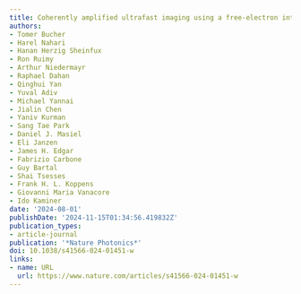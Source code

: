 ```yaml
---
title: Coherently amplified ultrafast imaging using a free-electron interferometer
authors:
- Tomer Bucher
- Harel Nahari
- Hanan Herzig Sheinfux
- Ron Ruimy
- Arthur Niedermayr
- Raphael Dahan
- Qinghui Yan
- Yuval Adiv
- Michael Yannai
- Jialin Chen
- Yaniv Kurman
- Sang Tae Park
- Daniel J. Masiel
- Eli Janzen
- James H. Edgar
- Fabrizio Carbone
- Guy Bartal
- Shai Tsesses
- Frank H. L. Koppens
- Giovanni Maria Vanacore
- Ido Kaminer
date: '2024-08-01'
publishDate: '2024-11-15T01:34:56.419832Z'
publication_types:
- article-journal
publication: '*Nature Photonics*'
doi: 10.1038/s41566-024-01451-w
links:
- name: URL
  url: https://www.nature.com/articles/s41566-024-01451-w
---
```


